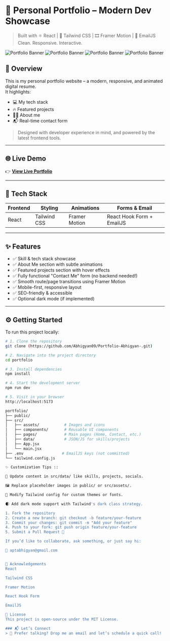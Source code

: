 # 🚀 Personal Portfolio – Modern Dev Showcase

> Built with ⚛️ React | 🎨 Tailwind CSS | 🎞️ Framer Motion | 📩 EmailJS  
> Clean. Responsive. Interactive.

![Portfolio Banner](https://res.cloudinary.com/dlumnd2nd/image/upload/v1752485131/o4dp6jdbgwuk0nowpja0.png)
![Portfolio Banner](https://res.cloudinary.com/dlumnd2nd/image/upload/v1752485796/hzk2pb3tntj8j6lclpsz.png)
![Portfolio Banner](https://res.cloudinary.com/dlumnd2nd/image/upload/v1752485822/xmlpidlbvcbcaq5ttw3d.png)
![Portfolio Banner](https://res.cloudinary.com/dlumnd2nd/image/upload/v1752485814/ai6qhxewb92oxvrmpyoq.png)


## 📌 Overview

This is my personal portfolio website – a modern, responsive, and animated digital resume.  
It highlights:

- 💻 My tech stack
- 🔥 Featured projects
- 👨‍💼 About me
- 📬 Real-time contact form

> Designed with developer experience in mind, and powered by the latest frontend tools.

---

## 🌐 Live Demo

👉 [**View Live Portfolio**](https://your-portfolio-link.com)

---

## 🧰 Tech Stack

| Frontend        | Styling       | Animations       | Forms & Email |
|-----------------|---------------|------------------|---------------|
| React           | Tailwind CSS  | Framer Motion    | React Hook Form + EmailJS |

---

## ✨ Features

- ✅ Skill & tech stack showcase
- ✅ About Me section with subtle animations
- ✅ Featured projects section with hover effects
- ✅ Fully functional "Contact Me" form (no backend needed!)
- ✅ Smooth route/page transitions using Framer Motion
- ✅ Mobile-first, responsive layout
- ✅ SEO-friendly & accessible
- ✅ Optional dark mode (if implemented)

---

## ⚙️ Getting Started

To run this project locally:

```bash
# 1. Clone the repository
git clone (https://github.com/Abhigyan09/Portfolio-Abhigyan-.git)

# 2. Navigate into the project directory
cd portfolio

# 3. Install dependencies
npm install

# 4. Start the development server
npm run dev

# 5. Visit in your browser
http://localhost:5173

portfolio/
├── public/
├── src/
│   ├── assets/           # Images and icons
│   ├── components/       # Reusable UI components
│   ├── pages/            # Main pages (Home, Contact, etc.)
│   ├── data/             # JSON/JS for skills/projects
│   ├── App.jsx
│   └── main.jsx
├── .env                 # EmailJS keys (not committed)
└── tailwind.config.js

✨ Customization Tips ::

🔧 Update content in src/data/ like skills, projects, socials.

🖼 Replace placeholder images in public/ or src/assets/.

🎨 Modify Tailwind config for custom themes or fonts.

🌒 Add dark mode support with Tailwind's dark class strategy.

1. Fork the repository
2. Create a new branch: git checkout -b feature/your-feature
3. Commit your changes: git commit -m "Add your feature"
4. Push to your fork: git push origin feature/your-feature
5. Submit a Pull Request 🚀

If you’d like to collaborate, ask something, or just say hi:

📧 aptabhigyan@gmail.com


🏁 Acknowledgements
React

Tailwind CSS

Framer Motion

React Hook Form

EmailJS

📄 License
This project is open-source under the MIT License.

### 📬 Let’s Connect
> 💬 Prefer talking? Drop me an email and let’s schedule a quick call!





